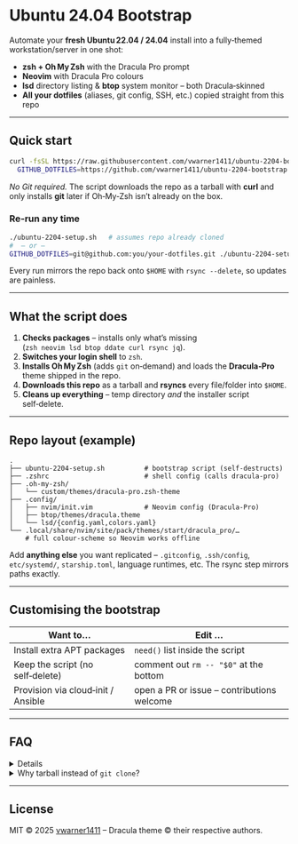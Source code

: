# Ubuntu 24.04 Bootstrap

Automate your **fresh Ubuntu 22.04 / 24.04** install into a fully‑themed workstation/server in one shot:

* **zsh + Oh My Zsh** with the Dracula Pro prompt
* **Neovim** with Dracula Pro colours
* **lsd** directory listing & **btop** system monitor – both Dracula‑skinned
* **All your dotfiles** (aliases, git config, SSH, etc.) copied straight from this repo

---

## Quick start

```bash
curl -fsSL https://raw.githubusercontent.com/vwarner1411/ubuntu-2204-bootstrap/main/ubuntu-2204-setup.sh | \
  GITHUB_DOTFILES=https://github.com/vwarner1411/ubuntu-2204-bootstrap bash
```

*No Git required.* The script downloads the repo as a tarball with **curl** and only installs **git** later if Oh‑My‑Zsh isn’t already on the box.

### Re‑run any time

```bash
./ubuntu-2204-setup.sh   # assumes repo already cloned
#  – or –
GITHUB_DOTFILES=git@github.com:you/your-dotfiles.git ./ubuntu-2204-setup.sh
```

Every run mirrors the repo back onto `$HOME` with `rsync --delete`, so updates are painless.

---

## What the script does

1. **Checks packages** – installs only what’s missing (`zsh neovim lsd btop ddate curl rsync jq`).
2. **Switches your login shell** to `zsh`.
3. **Installs Oh My Zsh** (adds `git` on‑demand) and loads the **Dracula‑Pro** theme shipped in the repo.
4. **Downloads this repo** as a tarball and **rsyncs** every file/folder into `$HOME`.
5. **Cleans up everything** – temp directory *and* the installer script self‑delete.

---

## Repo layout (example)

```
.
├── ubuntu-2204-setup.sh          # bootstrap script (self‑destructs)
├── .zshrc                        # shell config (calls dracula‑pro)
├── .oh-my-zsh/
│   └── custom/themes/dracula-pro.zsh-theme
├── .config/
│   ├── nvim/init.vim             # Neovim config (Dracula‑Pro)
│   ├── btop/themes/dracula.theme
│   └── lsd/{config.yaml,colors.yaml}
└── .local/share/nvim/site/pack/themes/start/dracula_pro/…
    # full colour‑scheme so Neovim works offline
```

Add **anything else** you want replicated – `.gitconfig`, `.ssh/config`, `etc/systemd/`, `starship.toml`, language runtimes, etc.  The rsync step mirrors paths exactly.

---

## Customising the bootstrap

| Want to…                           | Edit …                                     |
| ---------------------------------- | ------------------------------------------ |
| Install extra APT packages         | `need()` list inside the script            |
| Keep the script (no self‑delete)   | comment out `rm -- "$0"` at the bottom     |
| Provision via cloud‑init / Ansible | open a PR or issue – contributions welcome |

---

## FAQ

<details>

It’s tested on Ubuntu 22.04 & 24.04. Most derivatives should work if package names match.

</details>


<details>
<summary>Why tarball instead of <code>git clone</code>?</summary>

* **Works without Git** on the target host.
* Faster (\~300 KB vs multi‑MB clone).
* Avoids leaving a `.git` directory in `$HOME`.

</details>

---

## License

MIT © 2025 [vwarner1411](https://github.com/vwarner1411) – Dracula theme © their respective authors.
